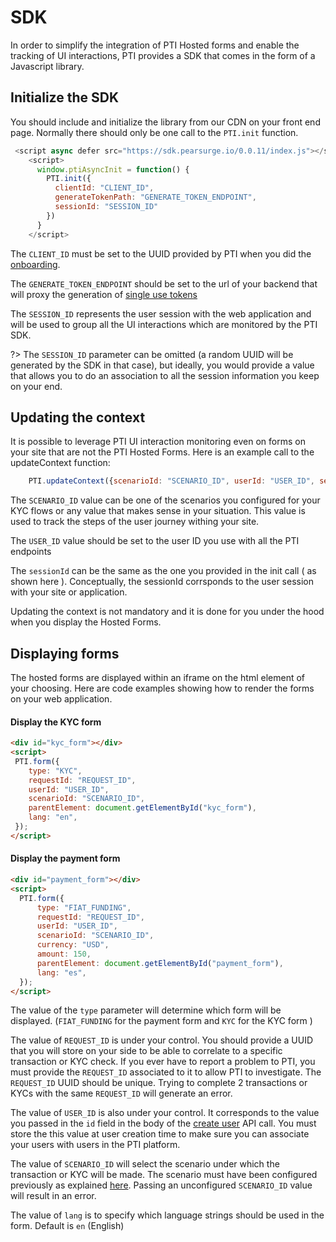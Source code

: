 # SDK

In order to simplify the integration of PTI Hosted forms and enable the tracking of UI interactions, 
PTI provides a SDK that comes in the form of a Javascript library.

## Initialize the SDK

You should include and initialize the library from our CDN on your front end page. 
Normally there should only be one call to the `PTI.init` function.

```js
 <script async defer src="https://sdk.pearsurge.io/0.0.11/index.js"></script>
    <script>
      window.ptiAsyncInit = function() {
        PTI.init({
          clientId: "CLIENT_ID",
          generateTokenPath: "GENERATE_TOKEN_ENDPOINT",
          sessionId: "SESSION_ID"
        })
      }
    </script>
```

The `CLIENT_ID` must be set to the UUID provided by PTI when you did the [onboarding](onboarding.md).

The `GENERATE_TOKEN_ENDPOINT` should be set to the url of your backend that will proxy the generation of [single use tokens](auth.md#single-use-tokens)

The `SESSION_ID` represents the user session with the web application and will be used to group all the UI interactions which are monitored by the PTI SDK.

?> The `SESSION_ID` parameter can be omitted (a random UUID will be generated by the SDK in that case), but ideally, 
you would provide a value that allows you to do an association to all the session information you keep on your end.


## Updating the context

It is possible to leverage PTI UI interaction monitoring even on forms on your site that are not the PTI Hosted Forms.
Here is an example call to the updateContext function:

```js
    PTI.updateContext({scenarioId: "SCENARIO_ID", userId: "USER_ID", sessionId: PTI.config.sessionId});
```

The `SCENARIO_ID` value can be one of the scenarios you configured for your KYC flows or any value that makes sense in your situation.
This value is used to track the steps of the user journey withing your site.

The `USER_ID` value should be set to the user ID you use with all the PTI endpoints

The `sessionId` can be the same as the one you provided in the init call ( as shown here ). Conceptually, the sessionId corrsponds to
the user session with your site or application.

Updating the context is not mandatory and it is done for you under the hood when you display the Hosted Forms.

## Displaying forms

The hosted forms are displayed within an iframe on the html element of your choosing. Here are code examples showing how to
render the forms on your web application.

#### Display the KYC form

```html
<div id="kyc_form"></div>
<script>
 PTI.form({
    type: "KYC",
    requestId: "REQUEST_ID",
    userId: "USER_ID",
    scenarioId: "SCENARIO_ID",
    parentElement: document.getElementById("kyc_form"), 
    lang: "en",
 });
</script>
```

#### Display the payment form

```html
<div id="payment_form"></div>
<script>
  PTI.form({
      type: "FIAT_FUNDING",
      requestId: "REQUEST_ID",
      userId: "USER_ID",
      scenarioId: "SCENARIO_ID",
      currency: "USD",
      amount: 150,
      parentElement: document.getElementById("payment_form"),
      lang: "es",
  });
</script>  
```

The value of the `type` parameter will determine which form will be displayed. (`FIAT_FUNDING` for the payment form and `KYC` for the KYC form )

The value of `REQUEST_ID` is under your control. You should provide a UUID that you will store on your side to be able to correlate to a specific
transaction or KYC check. If you ever have to report a problem to PTI, you must provide the `REQUEST_ID` associated to it to allow PTI to investigate.
The `REQUEST_ID` UUID should be unique. Trying to complete 2 transactions or KYCs with the same `REQUEST_ID` will generate an error.

The value of `USER_ID` is also under your control. It corresponds to the value you passed in the `id` field in the body of the [create user](https://provenancetech.github.io/pti-docs/api/v0/#/default/post_users) API call.
You must store the this value at user creation time to make sure you can associate your users with users in the PTI platform.

The value of `SCENARIO_ID` will select the scenario under which the transaction or KYC will be made.
The scenario must have been configured previously as explained [here](kyc.md).
Passing an unconfigured `SCENARIO_ID` value will result in an error. 

The value of `lang` is to specify which language strings should be used in the form. Default is `en` (English)